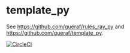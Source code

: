 # template_py

See https://github.com/gueraf/rules_ray_py and https://github.com/gueraf/template_py.

[![CircleCI](https://dl.circleci.com/status-badge/img/circleci/MoqoviNBD61M3rSAe4Bj3m/c413fc66-be8a-4ba6-8342-20cf96148e9c/tree/main.svg?style=svg)](https://dl.circleci.com/status-badge/redirect/circleci/MoqoviNBD61M3rSAe4Bj3m/c413fc66-be8a-4ba6-8342-20cf96148e9c/tree/main)
